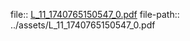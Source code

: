 file:: [L_11_1740765150547_0.pdf](../assets/L_11_1740765150547_0.pdf)
file-path:: ../assets/L_11_1740765150547_0.pdf
